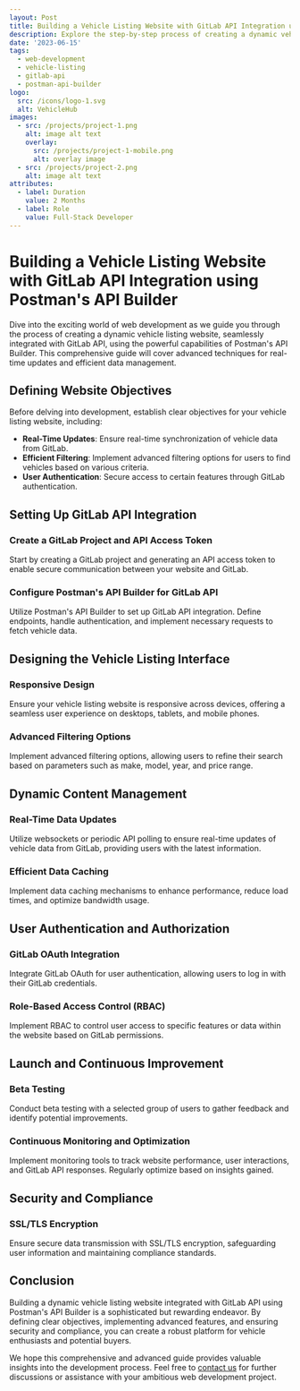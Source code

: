 ```yaml
---
layout: Post
title: Building a Vehicle Listing Website with GitLab API Integration using Postman's API Builder
description: Explore the step-by-step process of creating a dynamic vehicle listing website, seamlessly integrated with GitLab API, using Postman's API Builder. Learn advanced techniques for real-time updates and efficient data management.
date: '2023-06-15'
tags:
  - web-development
  - vehicle-listing
  - gitlab-api
  - postman-api-builder
logo:
  src: /icons/logo-1.svg
  alt: VehicleHub
images:
  - src: /projects/project-1.png
    alt: image alt text
    overlay:
      src: /projects/project-1-mobile.png
      alt: overlay image
  - src: /projects/project-2.png
    alt: image alt text
attributes:
  - label: Duration
    value: 2 Months
  - label: Role
    value: Full-Stack Developer
---
```


# Building a Vehicle Listing Website with GitLab API Integration using Postman's API Builder

Dive into the exciting world of web development as we guide you through the process of creating a dynamic vehicle listing website, seamlessly integrated with GitLab API, using the powerful capabilities of Postman's API Builder. This comprehensive guide will cover advanced techniques for real-time updates and efficient data management.

## Defining Website Objectives

Before delving into development, establish clear objectives for your vehicle listing website, including:

- **Real-Time Updates**: Ensure real-time synchronization of vehicle data from GitLab.
- **Efficient Filtering**: Implement advanced filtering options for users to find vehicles based on various criteria.
- **User Authentication**: Secure access to certain features through GitLab authentication.

## Setting Up GitLab API Integration

### Create a GitLab Project and API Access Token

Start by creating a GitLab project and generating an API access token to enable secure communication between your website and GitLab.

### Configure Postman's API Builder for GitLab API

Utilize Postman's API Builder to set up GitLab API integration. Define endpoints, handle authentication, and implement necessary requests to fetch vehicle data.

## Designing the Vehicle Listing Interface

### Responsive Design

Ensure your vehicle listing website is responsive across devices, offering a seamless user experience on desktops, tablets, and mobile phones.

### Advanced Filtering Options

Implement advanced filtering options, allowing users to refine their search based on parameters such as make, model, year, and price range.

## Dynamic Content Management

### Real-Time Data Updates

Utilize websockets or periodic API polling to ensure real-time updates of vehicle data from GitLab, providing users with the latest information.

### Efficient Data Caching

Implement data caching mechanisms to enhance performance, reduce load times, and optimize bandwidth usage.

## User Authentication and Authorization

### GitLab OAuth Integration

Integrate GitLab OAuth for user authentication, allowing users to log in with their GitLab credentials.

### Role-Based Access Control (RBAC)

Implement RBAC to control user access to specific features or data within the website based on GitLab permissions.

## Launch and Continuous Improvement

### Beta Testing

Conduct beta testing with a selected group of users to gather feedback and identify potential improvements.

### Continuous Monitoring and Optimization

Implement monitoring tools to track website performance, user interactions, and GitLab API responses. Regularly optimize based on insights gained.

## Security and Compliance

### SSL/TLS Encryption

Ensure secure data transmission with SSL/TLS encryption, safeguarding user information and maintaining compliance standards.

## Conclusion

Building a dynamic vehicle listing website integrated with GitLab API using Postman's API Builder is a sophisticated but rewarding endeavor. By defining clear objectives, implementing advanced features, and ensuring security and compliance, you can create a robust platform for vehicle enthusiasts and potential buyers.

We hope this comprehensive and advanced guide provides valuable insights into the development process. Feel free to [contact us](mailto:addictedarun4@gmail.com) for further discussions or assistance with your ambitious web development project.
